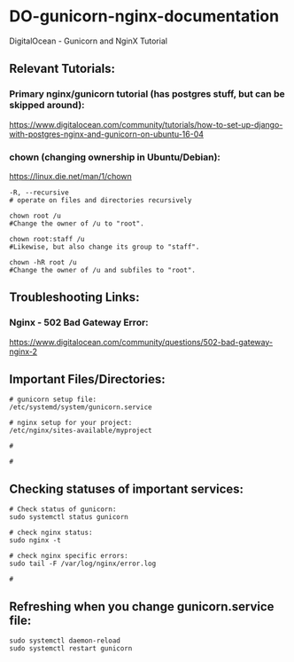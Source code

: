# DO-gunicorn-nginx-documentation
DigitalOcean - Gunicorn and NginX Tutorial

## Relevant Tutorials:

### Primary nginx/gunicorn tutorial (has postgres stuff, but can be skipped around):
https://www.digitalocean.com/community/tutorials/how-to-set-up-django-with-postgres-nginx-and-gunicorn-on-ubuntu-16-04

### chown (changing ownership in Ubuntu/Debian):
https://linux.die.net/man/1/chown

```
-R, --recursive
# operate on files and directories recursively

chown root /u
#Change the owner of /u to "root".

chown root:staff /u
#Likewise, but also change its group to "staff".

chown -hR root /u
#Change the owner of /u and subfiles to "root".

```


## Troubleshooting Links:

### Nginx - 502 Bad Gateway Error:
https://www.digitalocean.com/community/questions/502-bad-gateway-nginx-2


## Important Files/Directories:

```
# gunicorn setup file:
/etc/systemd/system/gunicorn.service

# nginx setup for your project:
/etc/nginx/sites-available/myproject

#

#
```

## Checking statuses of important services:

```
# Check status of gunicorn:
sudo systemctl status gunicorn

# check nginx status:
sudo nginx -t

# check nginx specific errors:
sudo tail -F /var/log/nginx/error.log

#
```

## Refreshing when you change gunicorn.service file:

```
sudo systemctl daemon-reload
sudo systemctl restart gunicorn
```

